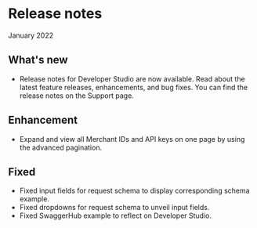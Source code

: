 # Release notes
January 2022

## What's new
- Release notes for Developer Studio are now available. Read about the latest feature releases, enhancements, and bug fixes. You can find the release notes on the Support page.  
## Enhancement
- Expand and view all Merchant IDs and API keys on one page by using the advanced pagination. 
## Fixed
- Fixed input fields for request schema to display corresponding schema example.
- Fixed dropdowns for request schema to unveil input fields.
- Fixed SwaggerHub example to reflect on Developer Studio.
